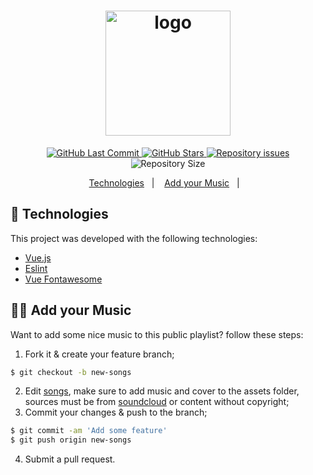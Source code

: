 <h1 align="center">
  <img alt="logo" src="https://i.imgur.com/iHflppC.png" width="200"/>
  <br>
</h1>

<p align="center">
  <a href="https://github.com/soulwax/vue-music-player/commits/master">
    <img alt="GitHub Last Commit" src="https://img.shields.io/github/last-commit/soulwax/vue-music-player?style=flat-square&color=ff69b4">
  </a>
  
  <a href="https://github.com/soulwax/vue-music-player/stargazers">
    <img alt="GitHub Stars" src="https://img.shields.io/github/stars/soulwax/vue-music-player.svg">
  </a>

  <a href="https://github.com/soulwax/vue-music-player/issues">
    <img alt="Repository issues" src="https://img.shields.io/github/issues/soulwax/vue-music-player?style=flat-square&color=yellow">
  </a>

  <img alt="Repository Size" src="https://img.shields.io/github/repo-size/soulwax/vue-music-player?style=flat-square&color=blueviolet">
</p>

<p align="center">
  <a href="#rocket-technologies">Technologies</a>&nbsp;&nbsp;&nbsp;|&nbsp;&nbsp;&nbsp;
  <a href="#user-content--add-your-music">Add your Music</a>&nbsp;&nbsp;&nbsp;|&nbsp;&nbsp;&nbsp;
</p>


## :rocket: Technologies

This project was developed with the following technologies:

- [Vue.js](https://github.com/axios/axios)
- [Eslint](https://github.com/eslint/eslint)
- [Vue Fontawesome](https://github.com/FortAwesome/vue-fontawesome)

## 💁🏻 Add your Music

Want to add some nice music to this public playlist? follow these steps:

1. Fork it & create your feature branch;

```bash
$ git checkout -b new-songs
```

2. Edit [songs](https://github.com/soulwax/vue-music-player/blob/master/src/mocks/songs.js), make sure to add music and cover to the assets folder, sources must be from [soundcloud](https://soundcloud.com/) or content without copyright;
3. Commit your changes & push to the branch;

```bash
$ git commit -am 'Add some feature'
$ git push origin new-songs
```

4. Submit a pull request.

